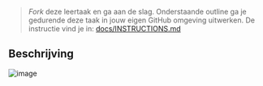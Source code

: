 > _Fork_ deze leertaak en ga aan de slag. 
Onderstaande outline ga je gedurende deze taak in jouw eigen GitHub omgeving uitwerken. 
De instructie vind je in: [docs/INSTRUCTIONS.md](docs/INSTRUCTIONS.md)

## Beschrijving




![image](https://user-images.githubusercontent.com/112861160/213194911-7e7fc41d-f6ae-4f20-a487-7fc0b437adf0.png)
